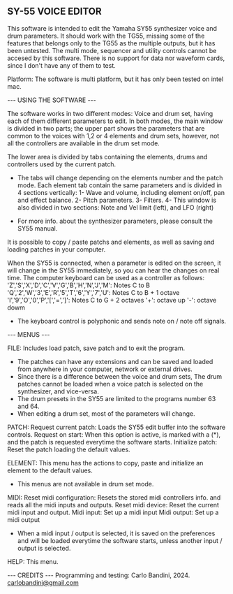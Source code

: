 SY-55 VOICE EDITOR
-------------------------------

This software is intended to edit the Yamaha SY55 synthesizer voice and drum parameters.
It should work with the TG55, missing some of the features that belongs only to the TG55 as the multiple outputs, but it has been untested.
The multi mode, sequencer and utility controls cannot be accesed by this software.
There is no support for data nor waveform cards, since I don't have any of them to test.

Platform: The software is multi platform, but it has only been tested on intel mac.

--- USING THE SOFTWARE --- 

The software works in two different modes: Voice and drum set, having each of them different parameters to edit.
In both modes, the main window is divided in two parts; the upper part shows the parameters that are common to the voices with 1,2 or 4 elements and drum sets, 
however, not all the controllers are available in the drum set mode.

The lower area is divided by tabs containing the elements, drums and controllers used by the current patch.
* The tabs will change depending on the elements number and the patch mode.
Each element tab contain the same parameters and is divided in 4 sections vertically: 
1- Wave and volume, including element on/off, pan and effect balance.
2- Pitch parameters.
3- Filters.
4- This window is also divided in two sections: Note and Vel limit (left), and LFO (right)

* For more info. about the synthesizer parameters, please consult the SY55 manual.

It is possible to copy / paste patchs and elements, as well as saving and loading patches in your computer.

When the SY55 is connected, when a parameter is edited on the screen, it will change in the SY55 immediately, so you can hear the changes on real time.
The computer keyboard can be used as a controller as follows: 
'Z','S','X','D','C','V','G','B','H','N','J','M': Notes C to B
'Q','2','W','3','E','R','5','T','6','Y','7','U': Notes C to B + 1 octave
'I','9','O','0','P','[','=',']': Notes C to G + 2 octaves
'+': octave up
'-': octave dowm
* The keyboard control is polyphonic and sends note on / note off signals.

--- MENUS --- 

FILE: 
Includes load patch, save patch and to exit the program.
* The patches can have any extensions and can be saved and loaded from anywhere in your computer, network or external drives.
* Since there is a difference between the voice and drum sets, The drum patches cannot be loaded when a voice patch is selected on the synthesizer, and vice-versa.
* The drum presets in the SY55 are limited to the programs number 63 and 64.
* When editing a drum set, most of the parameters will change.

PATCH:
Request current patch: Loads the SY55 edit buffer into the software controls.
Request on start: When this option is active, is marked with a (*), and the patch is requested everytime the software starts.
Initialize patch: Reset the patch loading the default values.

ELEMENT:
This menu has the actions to copy, paste and initialize an element to the default values. 
* This menus are not available in drum set mode.

MIDI:
Reset midi configuration: Resets the stored midi controllers info. and reads all the midi inputs and outputs.
Reset midi device: Reset the current midi input and output.
Midi input: Set up a midi input
Midi output: Set up a midi output
* When a midi input / output is selected, it is saved on the preferences and will be loaded everytime the software starts, unless another input / output is selected.

HELP: This menu.

--- CREDITS ---
Programming and testing: Carlo Bandini, 2024.
carlobandini@gmail.com
